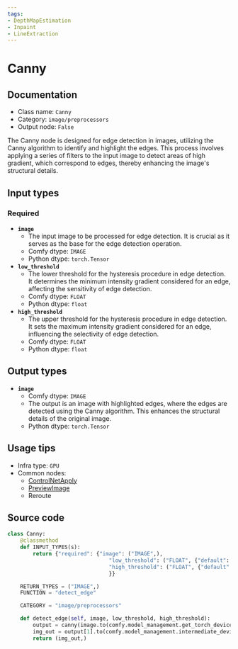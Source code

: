 ```yaml
---
tags:
- DepthMapEstimation
- Inpaint
- LineExtraction
---
```


# Canny
## Documentation
- Class name: `Canny`
- Category: `image/preprocessors`
- Output node: `False`

The Canny node is designed for edge detection in images, utilizing the Canny algorithm to identify and highlight the edges. This process involves applying a series of filters to the input image to detect areas of high gradient, which correspond to edges, thereby enhancing the image's structural details.
## Input types
### Required
- **`image`**
    - The input image to be processed for edge detection. It is crucial as it serves as the base for the edge detection operation.
    - Comfy dtype: `IMAGE`
    - Python dtype: `torch.Tensor`
- **`low_threshold`**
    - The lower threshold for the hysteresis procedure in edge detection. It determines the minimum intensity gradient considered for an edge, affecting the sensitivity of edge detection.
    - Comfy dtype: `FLOAT`
    - Python dtype: `float`
- **`high_threshold`**
    - The upper threshold for the hysteresis procedure in edge detection. It sets the maximum intensity gradient considered for an edge, influencing the selectivity of edge detection.
    - Comfy dtype: `FLOAT`
    - Python dtype: `float`
## Output types
- **`image`**
    - Comfy dtype: `IMAGE`
    - The output is an image with highlighted edges, where the edges are detected using the Canny algorithm. This enhances the structural details of the original image.
    - Python dtype: `torch.Tensor`
## Usage tips
- Infra type: `GPU`
- Common nodes:
    - [ControlNetApply](../../Comfy/Nodes/ControlNetApply.md)
    - [PreviewImage](../../Comfy/Nodes/PreviewImage.md)
    - Reroute



## Source code
```python
class Canny:
    @classmethod
    def INPUT_TYPES(s):
        return {"required": {"image": ("IMAGE",),
                                "low_threshold": ("FLOAT", {"default": 0.4, "min": 0.01, "max": 0.99, "step": 0.01}),
                                "high_threshold": ("FLOAT", {"default": 0.8, "min": 0.01, "max": 0.99, "step": 0.01})
                                }}

    RETURN_TYPES = ("IMAGE",)
    FUNCTION = "detect_edge"

    CATEGORY = "image/preprocessors"

    def detect_edge(self, image, low_threshold, high_threshold):
        output = canny(image.to(comfy.model_management.get_torch_device()).movedim(-1, 1), low_threshold, high_threshold)
        img_out = output[1].to(comfy.model_management.intermediate_device()).repeat(1, 3, 1, 1).movedim(1, -1)
        return (img_out,)

```
